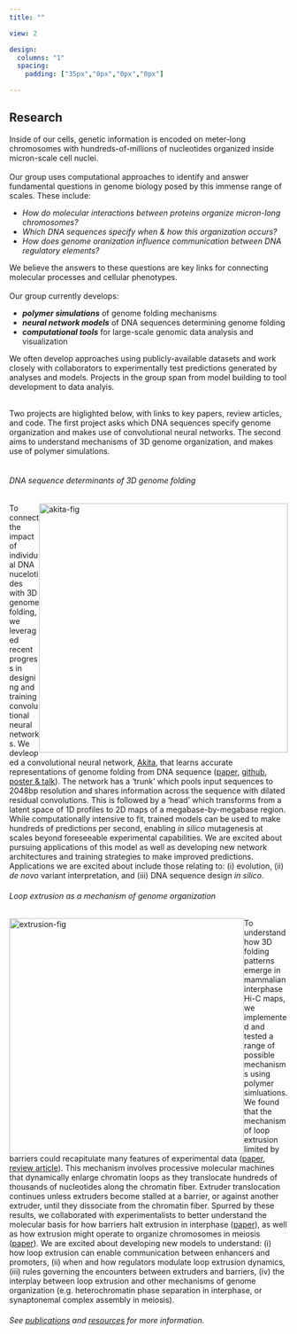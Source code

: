 ```yaml
---
title: ""

view: 2

design:
  columns: "1"
  spacing: 
    padding: ["35px","0px","0px","0px"]

---
```

## Research  
  
Inside of our cells, genetic information is encoded on meter-long chromosomes with hundreds-of-millions of nucleotides organized inside micron-scale cell nuclei.  
&nbsp;  
Our group uses computational approaches to identify and answer fundamental questions in genome biology posed by this immense range of scales. These include:
- _How do molecular interactions between proteins organize micron-long chromosomes?_  
- _Which DNA sequences specify when & how this organization occurs?_  
- _How does genome oranization influence communication between DNA regulatory elements?_  

We believe the answers to these questions are key links for connecting molecular processes and cellular phenotypes.  
&nbsp;  
Our group currently develops:  
- ***polymer simulations*** of genome folding mechanisms  
- ***neural network models*** of DNA sequences determining genome folding  
- ***computational tools*** for large-scale genomic data analysis and visualization  

We often develop approaches using publicly-available datasets and work closely with collaborators to experimentally test predictions generated by analyses and models. Projects in the group span from model building to tool development to data analyis.  
  &nbsp;  

Two projects are higlighted below, with links to key papers, review articles, and code. The first project asks which DNA sequences specify genome organization and makes use of convolutional neural networks. The second aims to understand mechanisms of 3D genome organization, and makes use of polymer simulations.  
&nbsp;  

###### DNA sequence determinants of 3D genome folding  

<img src="/media/akita-minimal-05-06-2021.png" alt="akita-fig"
    title="akita-fig" style="float: right;" width="450px" /> 

To connect the impact of individual DNA nucelotides with 3D genome folding, we leveraged recent progress in designing and training convolutional neural networks. We devleoped a convolutional neural network, [Akita](https://github.com/calico/basenji/tree/master/manuscripts/akita), that learns accurate representations of genome folding from DNA sequence ([paper](https://www.nature.com/articles/s41592-020-0958-x.epdf?sharing_token=BlG7pTRCDh28fnOS-Xo2O9RgN0jAjWel9jnR3ZoTv0MnfQPOPiHQ2lAYRF462xp4UslZdaa6D1Ky97gz1cIuf-UMnZeGKcMi7TWxVkbSlpzVtfdKXKO657MHJRoDSaIX-CO3Zeuz8eNGla7prHZv2BQrJv1-90deyQhVNsRsvas%3D), [github](https://github.com/calico/basenji/tree/master/manuscripts/akita), [poster & talk](https://zenodo.org/record/3942645#.YIYIfBNKjlw)). The network has a ‘trunk’ which pools input sequences to 2048bp resolution and shares information across the sequence with dilated residual convolutions. This is followed by a ‘head’ which transforms from a latent space of 1D profiles to 2D maps of a megabase-by-megabase region. While computationally intensive to fit, trained models can be used to make hundreds of predictions per second, enabling _in silico_ mutagenesis at scales beyond foreseeable experimental capabilities. We are excited about pursuing applications of this model as well as developing new network architectures and training strategies to make improved predictions. Applications we are excited about include those relating to: (i) evolution, (ii) _de novo_ variant interpretation, and (iii) DNA sequence design _in silico_.


###### Loop extrusion as a mechanism of genome organization  

<img src="/media/extrusion-cartoon-adapted-05-02-2021.png" alt="extrusion-fig" title="extrusion-fig" style="float: left;" width="425px" caption="extrusion" />  

To understand how 3D folding patterns emerge in mammalian interphase Hi-C maps, we implemented and tested a range of possible mechanisms using polymer simluations. We found that the mechanism of loop extrusion limited by barriers could recapitulate many features of experimental data ([paper](https://www.ncbi.nlm.nih.gov/pmc/articles/PMC4889513/), [review article](https://pubmed.ncbi.nlm.nih.gov/29728444/)). This mechanism involves processive molecular machines that dynamically enlarge chromatin loops as they translocate hundreds of thousands of nucleotides along the chromatin fiber. Extruder translocation continues unless extruders become stalled at a barrier, or against another extruder, until they dissociate from the chromatin fiber. Spurred by these results, we collaborated with experimentalists to better understand the molecular basis for how barriers halt extrusion in interphase ([paper](https://www.nature.com/articles/s41467-020-19283-x)), as well as how extrusion might operate to organize chromosomes in meiosis ([paper](https://www.nature.com/articles/s41467-019-12629-0)). We are excited about developing new models to understand: (i) how loop extrusion can enable communication between enhancers and promoters, (ii) when and how regulators modulate loop extrusion dynamics, (iii) rules governing the encounters between extruders and barriers, (iv) the interplay between loop extrusion and other mechanisms of genome organization (e.g. heterochromatin phase separation in interphase, or synaptonemal complex assembly in meiosis).

###### See [publications](../publication) and [resources](../resources) for more information. 


